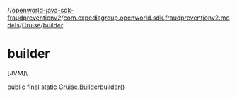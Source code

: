 //[openworld-java-sdk-fraudpreventionv2](../../../index.md)/[com.expediagroup.openworld.sdk.fraudpreventionv2.models](../index.md)/[Cruise](index.md)/[builder](builder.md)

# builder

[JVM]\

public final static [Cruise.Builder](-builder/index.md)[builder](builder.md)()
